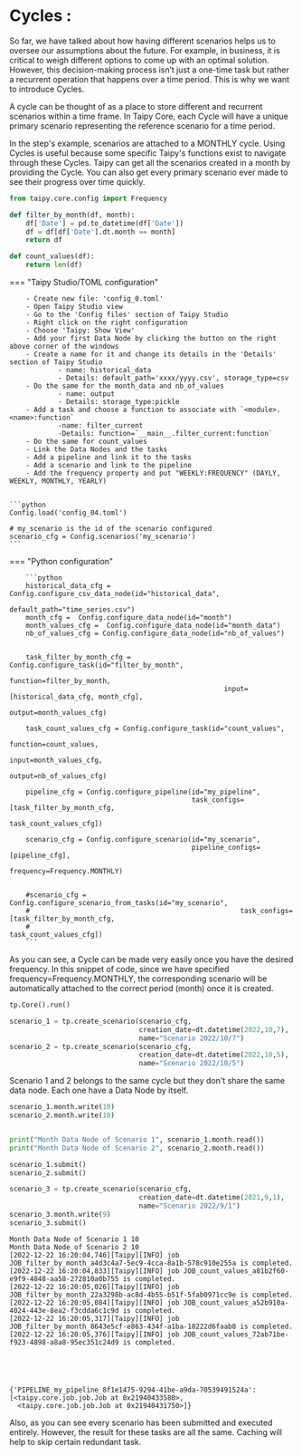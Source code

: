 
# Cycles :

So far, we have talked about how having different scenarios helps us to oversee our assumptions about the future. For example, in business, it is critical to weigh different options to come up with an optimal solution. However, this decision-making process isn’t just a one-time task but rather a recurrent operation that happens over a time period. This is why we want to introduce Cycles.

A cycle can be thought of as a place to store different and recurrent scenarios within a time frame. In Taipy Core, each Cycle will have a unique primary scenario representing the reference scenario for a time period.


In the step's example, scenarios are attached to a MONTHLY cycle. Using Cycles is useful because some specific Taipy's functions exist to navigate through these Cycles. Taipy can get all the scenarios created in a month by providing the Cycle. You can also get every primary scenario ever made to see their progress over time quickly.


```python
from taipy.core.config import Frequency

def filter_by_month(df, month):
    df['Date'] = pd.to_datetime(df['Date']) 
    df = df[df['Date'].dt.month == month]
    return df

def count_values(df):
    return len(df)
```

=== "Taipy Studio/TOML configuration"

        - Create new file: 'config_0.toml'
        - Open Taipy Studio view
        - Go to the 'Config files' section of Taipy Studio
        - Right click on the right configuration
        - Choose 'Taipy: Show View'
        - Add your first Data Node by clicking the button on the right above corner of the windows
        - Create a name for it and change its details in the 'Details' section of Taipy Studio
                - name: historical_data
                - Details: default_path='xxxx/yyyy.csv', storage_type=csv
        - Do the same for the month_data and nb_of_values
                - name: output
                - Details: storage_type:pickle
        - Add a task and choose a function to associate with `<module>.<name>:function`
                -name: filter_current
                -Details: function=`__main__.filter_current:function`
        - Do the same for count_values
        - Link the Data Nodes and the tasks
        - Add a pipeline and link it to the tasks
        - Add a scenario and link to the pipeline
        - Add the frequency property and put "WEEKLY:FREQUENCY" (DAYLY, WEEKLY, MONTHLY, YEARLY)


    ```python
    Config.load('config_04.toml')

    # my_scenario is the id of the scenario configured
    scenario_cfg = Config.scenarios('my_scenario')
    ```




=== "Python configuration"

        ```python
        historical_data_cfg = Config.configure_csv_data_node(id="historical_data",
                                                             default_path="time_series.csv")
        month_cfg =  Config.configure_data_node(id="month")
        month_values_cfg =  Config.configure_data_node(id="month_data")
        nb_of_values_cfg = Config.configure_data_node(id="nb_of_values")


        task_filter_by_month_cfg = Config.configure_task(id="filter_by_month",
                                                         function=filter_by_month,
                                                         input=[historical_data_cfg, month_cfg],
                                                         output=month_values_cfg)

        task_count_values_cfg = Config.configure_task(id="count_values",
                                                         function=count_values,
                                                         input=month_values_cfg,
                                                         output=nb_of_values_cfg)

        pipeline_cfg = Config.configure_pipeline(id="my_pipeline",
                                                 task_configs=[task_filter_by_month_cfg,
                                                               task_count_values_cfg])

        scenario_cfg = Config.configure_scenario(id="my_scenario",
                                                 pipeline_configs=[pipeline_cfg],
                                                 frequency=Frequency.MONTHLY)


        #scenario_cfg = Config.configure_scenario_from_tasks(id="my_scenario",
        #                                                    task_configs=[task_filter_by_month_cfg,
        #                                                    task_count_values_cfg])
        ```



As you can see, a Cycle can be made very easily once you have the desired frequency. In this snippet of code, since we have specified frequency=Frequency.MONTHLY, the corresponding scenario will be automatically attached to the correct period (month) once it is created.



```python
tp.Core().run()

scenario_1 = tp.create_scenario(scenario_cfg,
                                creation_date=dt.datetime(2022,10,7),
                                name="Scenario 2022/10/7")
scenario_2 = tp.create_scenario(scenario_cfg,
                                creation_date=dt.datetime(2022,10,5),
                                name="Scenario 2022/10/5")
```

Scenario 1 and 2 belongs to the same cycle but they don't share the same data node. Each one have a Data Node by itself.


```python
scenario_1.month.write(10)
scenario_2.month.write(10)


print("Month Data Node of Scenario 1", scenario_1.month.read())
print("Month Data Node of Scenario 2", scenario_2.month.read())

scenario_1.submit()
scenario_2.submit()

scenario_3 = tp.create_scenario(scenario_cfg,
                                creation_date=dt.datetime(2021,9,1),
                                name="Scenario 2022/9/1")
scenario_3.month.write(9)
scenario_3.submit()
```

    Month Data Node of Scenario 1 10
    Month Data Node of Scenario 2 10
    [2022-12-22 16:20:04,746][Taipy][INFO] job JOB_filter_by_month_a4d3c4a7-5ec9-4cca-8a1b-578c910e255a is completed.
    [2022-12-22 16:20:04,833][Taipy][INFO] job JOB_count_values_a81b2f60-e9f9-4848-aa58-272810a0b755 is completed.
    [2022-12-22 16:20:05,026][Taipy][INFO] job JOB_filter_by_month_22a3298b-ac8d-4b55-b51f-5fab0971cc9e is completed.
    [2022-12-22 16:20:05,084][Taipy][INFO] job JOB_count_values_a52b910a-4024-443e-8ea2-f3cdda6c1c9d is completed.
    [2022-12-22 16:20:05,317][Taipy][INFO] job JOB_filter_by_month_8643e5cf-e863-434f-a1ba-18222d6faab8 is completed.
    [2022-12-22 16:20:05,376][Taipy][INFO] job JOB_count_values_72ab71be-f923-4898-a8a8-95ec351c24d9 is completed.
    




    {'PIPELINE_my_pipeline_8f1e1475-9294-41be-a9da-70539491524a': [<taipy.core.job.job.Job at 0x21940433580>,
      <taipy.core.job.job.Job at 0x21940431750>]}

Also, as you can see every scenario has been submitted and executed entirely. However, the result for these tasks are all the same. Caching will help to skip certain redundant task.
